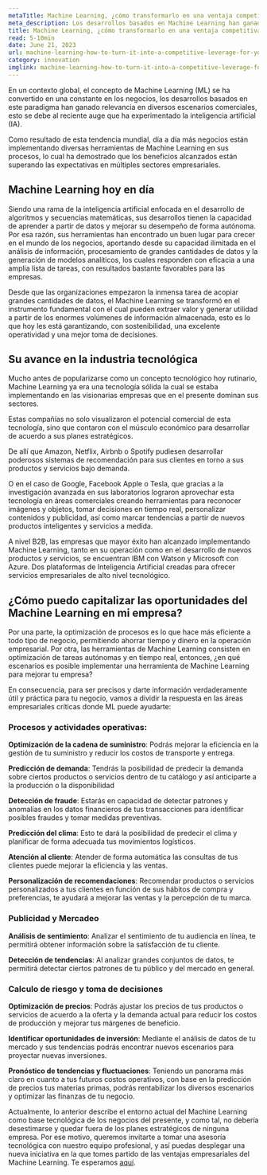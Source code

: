 ```yaml
---
metaTitle: Machine Learning, ¿cómo transformarlo en una ventaja competitiva para tu empresa?
meta_description: Los desarrollos basados en Machine Learning han ganado relevancia en diversos escenarios comerciales, esto se debe al reciente auge que ha experimentado la Inteligencia Artificial (IA).
title: Machine Learning, ¿cómo transformarlo en una ventaja competitiva para tu empresa?
read: 5-10min
date: June 21, 2023
url: machine-learning-how-to-turn-it-into-a-competitive-leverage-for-your-company
category: innovation
imglink: machine-learning-how-to-turn-it-into-a-competitive-leverage-for-your-company.webp
---
```


En un contexto global, el concepto de Machine Learning (ML) se ha convertido en una constante en los negocios, los desarrollos basados en este paradigma han ganado relevancia en diversos escenarios comerciales, esto se debe al reciente auge que ha experimentado la inteligencia artificial (IA).

Como resultado de esta tendencia mundial, día a día más negocios están implementando diversas herramientas de Machine Learning en sus procesos, lo cual ha demostrado que los beneficios alcanzados están superando las expectativas en múltiples sectores empresariales.

## Machine Learning hoy en día

Siendo una rama de la inteligencia artificial enfocada en el desarrollo de algoritmos y secuencias matemáticas, sus desarrollos tienen la capacidad de aprender a partir de datos y mejorar su desempeño de forma autónoma. Por esa razón, sus herramientas han encontrado un buen lugar para crecer en el mundo de los negocios, aportando desde su capacidad ilimitada en el análisis de información, procesamiento de grandes cantidades de datos y la generación de modelos analíticos, los cuales responden con eficacia a una amplia lista de tareas, con resultados bastante favorables para las empresas.

Desde que las organizaciones empezaron la inmensa tarea de acopiar grandes cantidades de datos, el Machine Learning se transformó en el instrumento fundamental con el cual pueden extraer valor y generar utilidad a partir de los enormes volúmenes de información almacenada, esto es lo que hoy les está garantizando, con sostenibilidad, una excelente operatividad y una mejor toma de decisiones.

## Su avance en la industria tecnológica

Mucho antes de popularizarse como un concepto tecnológico hoy rutinario, Machine Learning ya era una tecnología sólida la cual se estaba implementando en las visionarias empresas que en el presente dominan sus sectores.

Estas compañías no solo visualizaron el potencial comercial de esta tecnología, sino que contaron con el músculo económico para desarrollar de acuerdo a sus planes estratégicos.

De allí que Amazon, Netflix, Airbnb o Spotify pudiesen desarrollar poderosos sistemas de recomendación para sus clientes en torno a sus productos y servicios bajo demanda.

O en el caso de Google, Facebook Apple o Tesla, que gracias a la investigación avanzada en sus laboratorios lograron aprovechar esta tecnología en áreas comerciales creando herramientas para reconocer imágenes y objetos, tomar decisiones en tiempo real, personalizar contenidos y publicidad, así como marcar tendencias a partir de nuevos productos inteligentes y servicios a medida.

A nivel B2B, las empresas que mayor éxito han alcanzado implementando Machine Learning, tanto en su operación como en el desarrollo de nuevos productos y servicios, se encuentran IBM con Watson y Microsoft con Azure. Dos plataformas de Inteligencia Artificial creadas para ofrecer servicios empresariales de alto nivel tecnológico.

## ¿Cómo puedo capitalizar las oportunidades del Machine Learning en mi empresa?

Por una parte, la optimización de procesos es lo que hace más eficiente a todo tipo de negocio, permitiendo ahorrar tiempo y dinero en la operación empresarial. Por otra, las herramientas de Machine Learning consisten en optimización de tareas autónomas y en tiempo real, entonces, ¿en qué escenarios es posible implementar una herramienta de Machine Learning para mejorar tu empresa?

En consecuencia, para ser precisos y darte información verdaderamente útil y práctica para tu negocio, vamos a dividir la respuesta en las áreas empresariales críticas donde ML puede ayudarte:

### Procesos y actividades operativas:

**Optimización de la cadena de suministro**: Podrás mejorar la eficiencia en la gestión de tu suministro y reducir los costos de transporte y entrega.

**Predicción de demanda**: Tendrás la posibilidad de predecir la demanda sobre ciertos productos o servicios dentro de tu catálogo y así anticiparte a la producción o la disponibilidad

**Detección de fraude**: Estarás en capacidad de detectar patrones y anomalías en los datos financieros de tus transacciones para identificar posibles fraudes y tomar medidas preventivas.

**Predicción del clima**: Esto te dará la posibilidad de predecir el clima y planificar de forma adecuada tus movimientos logísticos.

**Atención al cliente**: Atender de forma automática las consultas de tus clientes puede mejorar la eficiencia y las ventas.

**Personalización de recomendaciones**: Recomendar productos o servicios personalizados a tus clientes en función de sus hábitos de compra y preferencias, te ayudará a mejorar las ventas y la percepción de tu marca.

### Publicidad y Mercadeo

**Análisis de sentimiento**: Analizar el sentimiento de tu audiencia en línea, te permitirá obtener información sobre la satisfacción de tu cliente.

**Detección de tendencias**: Al analizar grandes conjuntos de datos, te permitirá detectar ciertos patrones de tu público y del mercado en general.

### Calculo de riesgo y toma de decisiones

**Optimización de precios**: Podrás ajustar los precios de tus productos o servicios de acuerdo a la oferta y la demanda actual para reducir los costos de producción y mejorar tus márgenes de beneficio.

**Identificar oportunidades de inversión**: Mediante el análisis de datos de tu mercado y sus tendencias podrás encontrar nuevos escenarios para proyectar nuevas inversiones.

**Pronóstico de tendencias y fluctuaciones**: Teniendo un panorama más claro en cuanto a tus futuros costos operativos, con base en la predicción de precios tus materias primas, podrás rentabilizar los diversos escenarios y optimizar las finanzas de tu negocio.

Actualmente, lo anterior describe el entorno actual del Machine Learning como base tecnológica de los negocios del presente, y como tal, no debería desestimarse y quedar fuera de los planes estratégicos de ninguna empresa. Por ese motivo, queremos invitarte a tomar una asesoría tecnológica con nuestro equipo profesional, y así puedas desplegar una nueva iniciativa en la que tomes partido de las ventajas empresariales del Machine Learning. Te esperamos [aquí](https://www.dreamcodesoft.com/es/services).
